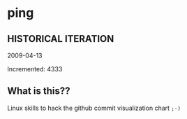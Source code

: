 # ping

## HISTORICAL ITERATION
2009-04-13

Incremented: 4333

## What is this?? 
Linux skills to hack the github commit visualization chart `;-)`

